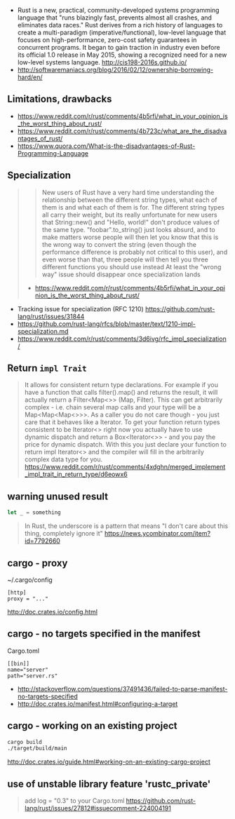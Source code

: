 - Rust is a new, practical, community-developed systems programming language that "runs blazingly fast, prevents almost all crashes, and eliminates data races." Rust derives from a rich history of languages to create a multi-paradigm (imperative/functional), low-level language that focuses on high-performance, zero-cost safety guarantees in concurrent programs. It began to gain traction in industry even before its official 1.0 release in May 2015, showing a recognized need for a new low-level systems language. http://cis198-2016s.github.io/
- http://softwaremaniacs.org/blog/2016/02/12/ownership-borrowing-hard/en/

## Limitations, drawbacks

- https://www.reddit.com/r/rust/comments/4b5rfi/what_in_your_opinion_is_the_worst_thing_about_rust/
- https://www.reddit.com/r/rust/comments/4b723c/what_are_the_disadvantages_of_rust/
- https://www.quora.com/What-is-the-disadvantages-of-Rust-Programming-Language

## Specialization

>> New users of Rust have a very hard time understanding the relationship between the different string types, what each of them is and what each of them is for. The different string types all carry their weight, but its really unfortunate for new users that String::new() and "Hello, world!" don't produce values of the same type. "foobar".to_string() just looks absurd, and to make matters worse people will then let you know that this is the wrong way to convert the string (even though the performance difference is probably not critical to this user), and even worse than that, three people will then tell you three different functions you should use instead
> At least the "wrong way" issue should disappear once specialization lands
> - https://www.reddit.com/r/rust/comments/4b5rfi/what_in_your_opinion_is_the_worst_thing_about_rust/

- Tracking issue for specialization (RFC 1210) https://github.com/rust-lang/rust/issues/31844
- https://github.com/rust-lang/rfcs/blob/master/text/1210-impl-specialization.md
- https://www.reddit.com/r/rust/comments/3d6ivg/rfc_impl_specialization/

## Return `impl Trait`

> It allows for consistent return type declarations. For example if you have a function that calls filter().map() and returns the result, it will actually return a Filter<Map<>> (Map, Filter). This can get arbitrarily complex - i.e. chain several map calls and your type will be a Map<Map<Map<>>>. As a caller you do not care though - you just care that it behaves like a Iterator.
To get your function return types consistent to be Iterator<> right now you actually have to use dynamic dispatch and return a Box<Iterator<>> - and you pay the price for dynamic dispatch. With this you just declare your function to return impl Iterator<> and the compiler will fill in the arbitrarily complex data type for you.
> https://www.reddit.com/r/rust/comments/4xdghn/merged_implement_impl_trait_in_return_type/d6eowx6

## warning unused result

```rust
let _ = something
```

> In Rust, the underscore is a pattern that means "I don't care about this thing, completely ignore it"
> https://news.ycombinator.com/item?id=7792660

## cargo - proxy

~/.cargo/config

```
[http]
proxy = "..."
```

http://doc.crates.io/config.html

## cargo - no targets specified in the manifest

Cargo.toml

```
[[bin]]
name="server"
path="server.rs"
```

- http://stackoverflow.com/questions/37491436/failed-to-parse-manifest-no-targets-specified
- http://doc.crates.io/manifest.html#configuring-a-target

## cargo - working on an existing project

```bash
cargo build
./target/build/main
```

http://doc.crates.io/guide.html#working-on-an-existing-cargo-project

## use of unstable library feature 'rustc_private'

> add log = "0.3" to your Cargo.toml
> https://github.com/rust-lang/rust/issues/27812#issuecomment-224004191
